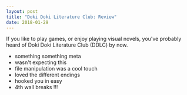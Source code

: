 ```yaml
---
layout: post
title: "Doki Doki Literature Club: Review"
date: 2018-01-29
---
```


If you like to play games, or enjoy playing visual novels, you've probably heard of Doki Doki Literature Club (DDLC) by now.
* something something meta
* wasn't expecting this
* file manipulation was a cool touch
* loved the different endings
* hooked you in easy
* 4th wall breaks !!!
